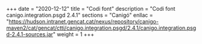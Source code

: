 +++
date        = "2020-12-12"
title       = "Codi font"
description = "Codi font canigo.integration.psgd 2.4.1"
sections    = "Canigó"
enllac		= "https://hudson.intranet.gencat.cat/nexus/repository/canigo-maven2/cat/gencat/ctti/canigo.integration.psgd/2.4.1/canigo.integration.psgd-2.4.1-sources.jar"
weight		= 1
+++
